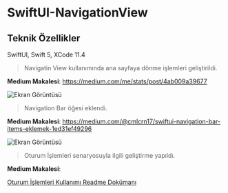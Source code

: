 # SwiftUI-NavigationView

## Teknik Özellikler ##

SwiftUI, Swift 5, XCode 11.4


> Navigatin View kullanımında ana sayfaya dönme işlemleri geliştirildi.

**Medium Makalesi**: https://medium.com/me/stats/post/4ab009a39677

![Ekran Görüntüsü](https://github.com/cmlcrn17/SwiftUI-NavigationView/blob/master/SwiftUI-NavigationView.gif)




> Navigation Bar öğesi eklendi.

**Medium Makalesi**: https://medium.com/@cmlcrn17/swiftui-navigation-bar-items-eklemek-1ed31ef49296

![Ekran Görüntüsü](https://github.com/cmlcrn17/SwiftUI-NavigationView/blob/master/SwiftUI-NavBarItems.gif)




> Oturum İşlemleri senaryosuyla ilgili geliştirme yapıldı.

**Medium Makalesi**: 

[Oturum İşlemleri Kullanımı Readme Dokümanı](https://github.com/cmlcrn17/SwiftUI-NavigationView/blob/master/OturumIslemleriGorselleri/README.md)


